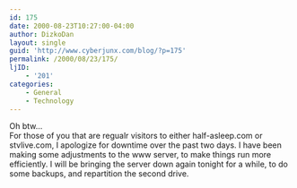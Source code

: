 ```yaml
---
id: 175
date: 2000-08-23T10:27:00-04:00
author: DizkoDan
layout: single
guid: 'http://www.cyberjunx.com/blog/?p=175'
permalink: /2000/08/23/175/
ljID:
    - '201'
categories:
    - General
    - Technology
---
```


Oh btw…  
For those of you that are regualr visitors to either half-asleep.com or stvlive.com, I apologize for downtime over the past two days. I have been making some adjustments to the www server, to make things run more efficiently. I will be bringing the server down again tonight for a while, to do some backups, and repartition the second drive.